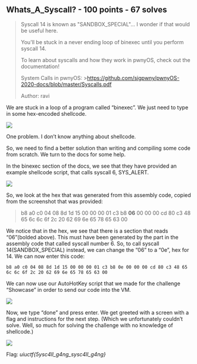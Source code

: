 ## Whats_A_Syscall? - 100 points - 67 solves

>Syscall 14 is known as "SANDBOX_SPECIAL"... I wonder if that would be useful here.
>
>You'll be stuck in a never ending loop of binexec until you perform syscall 14.
>
>To learn about syscalls and how they work in pwnyOS, check out the documentation!
>
>System Calls in pwnyOS: >https://github.com/sigpwny/pwnyOS-2020-docs/blob/master/Syscalls.pdf
>
>Author: ravi

We are stuck in a loop of a program called “binexec”. We just need to type in some hex-encoded shellcode.

![](https://github.com/matdaneth/uiuctf-writeups/blob/master/Images/time_to_start/kernel3.PNG)

One problem. I don’t know anything about shellcode.

So, we need to find a better solution than writing and compiling some code from scratch. We turn to the docs for some help.

In the binexec section of the docs, we see that they have provided an example shellcode script, that calls syscall 6, SYS_ALERT. 

![](https://github.com/matdaneth/uiuctf-writeups/blob/master/Images/time_to_start/kernel4.PNG)

So, we look at the hex that was generated from this assembly code, copied from the screenshot that was provided:

>b8 a0 c0 04 08 8d 1d 15 00 00 00 01 c3 b8 __06__ 00 00 00 cd 80 c3 48 65 6c 6c 6f 2c 20 62 69 6e 65 78 65 63 00

We notice that in the hex, we see that there is a section that reads “06”(bolded above). This must have been generated by the part in the assembly code that called syscall number 6. So, to call syscall 14(SANDBOX_SPECIAL) instead, we can change the “06” to a “0e”, hex for 14. We can now enter this code:

    b8 a0 c0 04 08 8d 1d 15 00 00 00 01 c3 b8 0e 00 00 00 cd 80 c3 48 65 6c 6c 6f 2c 20 62 69 6e 65 78 65 63 00

We can now use our AutoHotKey script that we made for the challenge “Showcase” in order to send our code into the VM.

![](https://github.com/matdaneth/uiuctf-writeups/blob/master/Images/time_to_start/kernel5.PNG)

Now, we type “done” and press enter. We get greeted with a screen with a flag and instructions for the next step. (Which we unfortunately couldn’t solve. Well, so much for solving the challenge with no knowledge of shellcode.)

![](https://github.com/matdaneth/uiuctf-writeups/blob/master/Images/time_to_start/kernel6.PNG)

Flag: *uiuctf{5ysc4ll_g4ng_sysc4ll_g4ng}*
